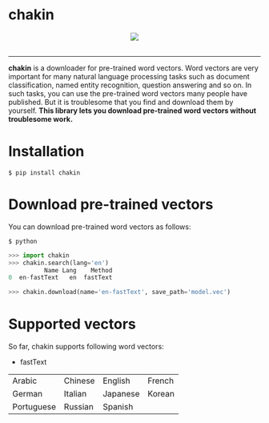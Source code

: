 # chakin
<div align="center">
  <img src="https://github.com/chakki-works/chakin/blob/master/docs/top.jpg?raw=true"><br><br>
</div>

-----------------

**chakin** is a downloader for pre-trained word vectors.
Word vectors are very important for many natural language processing tasks such as document classification, 
named entity recognition, question answering and so on. 
In such tasks, you can use the pre-trained word vectors  many people have published.
But it is troublesome that you find and download them by yourself. 
**This library lets you download pre-trained word vectors without troublesome work.**


# Installation

```shell
$ pip install chakin
```

# Download pre-trained vectors
You can download pre-trained word vectors as follows:

```shell
$ python
```

```python
>>> import chakin
>>> chakin.search(lang='en')
          Name Lang    Method
0  en-fastText   en  fastText

>>> chakin.download(name='en-fastText', save_path='model.vec')
```

# Supported vectors
So far, chakin supports following word vectors:


* fastText

|  |  |  |  |
|---|---|---|---|
| Arabic  | Chinese  | English  | French  |
| German  | Italian  | Japanese  | Korean  |
| Portuguese  | Russian  | Spanish  |   |
